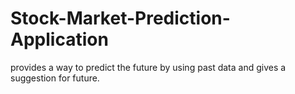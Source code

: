 # Stock-Market-Prediction-Application
provides a way to predict the future by using past data and gives a suggestion for future.
